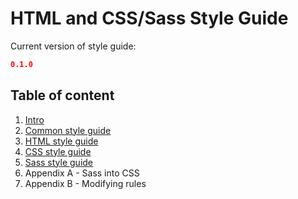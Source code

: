 # HTML and CSS/Sass Style Guide

Current version of style guide:
```json
0.1.0
```

## Table of content

1. [Intro](intro/README.md)
2. [Common style guide](common/README.md)
3. [HTML style guide](html/README.md)
4. [CSS style guide](css/README.md)
5. [Sass style guide](sass/README.md)
6. Appendix A - Sass into CSS
7. Appendix B - Modifying rules